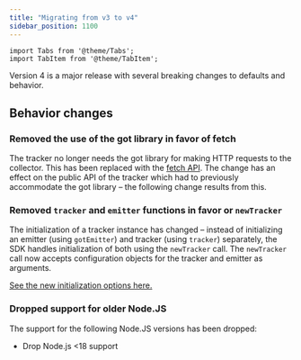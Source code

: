 ```yaml
---
title: "Migrating from v3 to v4"
sidebar_position: 1100
---
```


```mdx-code-block
import Tabs from '@theme/Tabs';
import TabItem from '@theme/TabItem';
```

Version 4 is a major release with several breaking changes to defaults and behavior.

## Behavior changes

### Removed the use of the got library in favor of fetch

The tracker no longer needs the got library for making HTTP requests to the collector.
This has been replaced with the [fetch API](https://nodejs.org/dist/latest-v18.x/docs/api/globals.html).
The change has an effect on the public API of the tracker which had to previously accommodate the got library – the following change results from this.

### Removed `tracker` and `emitter` functions in favor or `newTracker`

The initialization of a tracker instance has changed – instead of initializing an emitter (using `gotEmitter`) and tracker (using `tracker`) separately, the SDK handles initialization of both using the `newTracker` call.
The `newTracker` call now accepts configuration objects for the tracker and emitter as arguments.

[See the new initialization options here.](/docs/collecting-data/collecting-from-own-applications/javascript-trackers/node-js-tracker/node-js-tracker-v4/initialization/)

### Dropped support for older Node.JS

The support for the following Node.JS versions has been dropped:

* Drop Node.js <18 support
